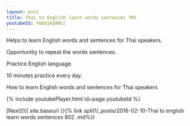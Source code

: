 ```yaml
---
layout: post
title: Thai to English learn words sentences 785 
youtubeId: YmbOjkEW9Cc
---
```

 
 
Helps to learn English words and sentences for Thai speakers.

Opportunitiy to repeat the words sentences. 

Practice English language. 
 
10 minutes practice every day. 
 
How to learn English words and sentences for Thai speakers 
 
{% include youtubePlayer.html id=page.youtubeId %}
 
 
[Next]({{ site.baseurl }}{% link  split1/_posts/2016-02-10-Thai to english learn words sentences 902 .md%})
 
